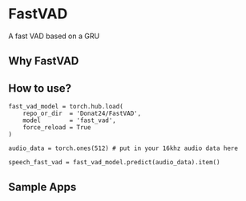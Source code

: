# FastVAD
A fast VAD based on a GRU


## Why FastVAD



## How to use?

```
fast_vad_model = torch.hub.load(
    repo_or_dir  = 'Donat24/FastVAD',
    model        = 'fast_vad',
    force_reload = True
)

audio_data = torch.ones(512) # put in your 16khz audio data here 

speech_fast_vad = fast_vad_model.predict(audio_data).item()

```

## Sample Apps 


